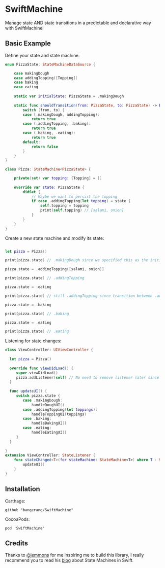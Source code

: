 # SwiftMachine
Manage state AND state transitions in a predictable and declarative way with SwiftMachine!


## Basic Example

Define your state and state machine:

```swift
enum PizzaState: StateMachineDataSource {

    case makingDough
    case addingTopping([Topping])
    case baking
    case eating
    
    static var initialState: PizzaState = .makingDough
    
    static func shouldTransition(from: PizzaState, to: PizzaState) -> Bool {
        switch (from, to) {
        case (.makingDough, addingTopping):
            return true
        case (.addingTopping, .baking):
            return true
        case (.baking, .eating):
            return true
        default:
            return false
        }
    }
}

class Pizza: StateMachine<PizzaState> {

    private(set) var topping: [Topping] = []
    
    override var state: PizzaState {
        didSet {
            // Maybe we want to persist the topping
            if case .addingTopping(let topping) = state {
                self.topping = topping
                print(self.topping) // [salami, onion]
            }
        }
    }
}
```

Create a new state machine and modify its state:

```swift

let pizza = Pizza()

print(pizza.state) // .makingDough since we specified this as the initial state

pizza.state = .addingTopping([salami, onion]]

print(pizza.state) // .addingTopping

pizza.state = .eating

print(pizza.state) // still .addingTopping since transition between .addTopping and .eating is not allowed, you have the bake the pizza first!

pizza.state = .baking 

print(pizza.state) // .baking

pizza.state = .eating

print(pizza.state) // .eating

```


Listening for state changes:

```swift
class ViewController: UIViewController {
  
  let pizza = Pizza()
  
  override func viewDidLoad() {
     super.viewDidLoad()
     pizza.addListener(self) // No need to remove listener later since its stored as a weak reference
  }
  
  func updateUI() {
     switch pizza.state {
        case .makingDough:
            handleDoughUI()
        case .addingTopping(let toppings):
            handleToppingUI(toppings)
        case .baking:
            handleBakingUI()
        case .eating:
            handleEatingUI()
     }
  }
  
}
extension ViewController: StateListener {
    func stateChanged<T>(for stateMachine: StateMachine<T>) where T : StateMachineDataSource {
        updateUI()
    }
}
```


## Installation

Carthage:
```
github "bangerang/SwiftMachine"
```
CocoaPods:
```
pod 'SwiftMachine'
```
## Credits

Thanks to [@jemmons](https://twitter.com/jemmons) for me inspiring me to build this library, I really recommend you to read his [blog](http://www.figure.ink/blog/2015/1/31/swift-state-machines-part-1) about State Machines in Swift.
